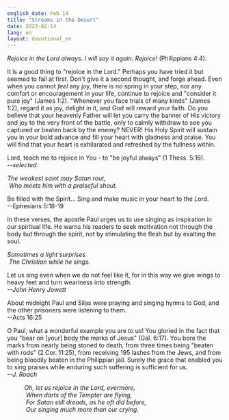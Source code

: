 ```yaml
---
english_date: Feb 14
title: "Streams in the Desert"
date: 2023-02-14
lang: en
layout: devotional_en
---
```



<strong></strong>

<p><em>Rejoice in the Lord always. I will say it again: Rejoice!</em> (Philippians 4:4).

</p>

<p>It is a good thing to "rejoice in the Lord." Perhaps you have tried it but seemed to fail at first. Don't give it a second thought, and forge ahead. Even when you cannot <em>feel</em> any joy, there is no spring in your step, nor any comfort or encouragement in your life, continue to rejoice and "consider it pure joy" (James 1:2). "Whenever you face trials of many kinds" (James 1:2), regard it as joy, delight in it, and God will reward your faith. Do you believe that your heavenly Father will let you carry the banner of His victory and joy to the very front of the battle, only to calmly withdraw to see you captured or beaten back by the enemy? NEVER! His Holy Spirit will sustain you in your bold advance and fill your heart with gladness and praise. You will find that your heart is exhilarated and refreshed by the fullness within.

</p>

<p>Lord, teach me to rejoice in You - to "be joyful always" (1 Thess. 5:16).<br/><em>--selected</em>

</p>

<p><em>The weakest saint may Satan rout,<br/> Who meets him with a praiseful shout.</em>

</p>

<p>Be filled with the Spirit... Sing and make music in your heart to the Lord.<br/>--Ephesians 5:18-19

</p>

<p>In these verses, the apostle Paul urges us to use singing as inspiration in our spiritual life. He warns his readers to seek motivation not through the body but through the spirit, not by stimulating the flesh but by exalting the soul.

</p>

<p><em>Sometimes a light surprises<br/> The Christian while he sings.</em>

</p>

<p>Let us sing even when we do not feel like it, for in this way we give wings to heavy feet and turn weariness into strength.<br/><em>--John Henry Jowett</em>

</p>

<p>About midnight Paul and Silas were praying and singing hymns to God, and the other prisoners were listening to them.<br/>--Acts 16:25

</p>

<p>O Paul, what a wonderful example you are to us! You gloried in the fact that you "bear on [your] body the marks of Jesus" (Gal. 6:17). You bore the marks from nearly being stoned to death, from three times being "beaten with rods" (2 Cor. 11:25), from receiving 195 lashes from the Jews, and from being bloodily beaten in the Philippian jail. Surely the grace that enabled you to sing praises while enduring such suffering is sufficient for us.<br/><em>--J. Roach</em>

</p>

<p style="margin-left:40px"><em>Oh, let us rejoice in the Lord, evermore,<br/> When darts of the Tempter are flying,<br/> For Satan still dreads, as he oft did before,<br/> Our singing much more than our crying.</em>

</p>

<p></p>